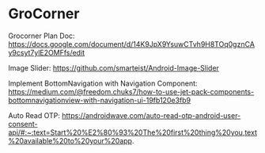 # GroCorner

Grocorner Plan Doc: https://docs.google.com/document/d/14K9JpX9YsuwCTvh9H8TOq0gznCAy9csyt7ylE2OMFfs/edit

Image Slider: https://github.com/smarteist/Android-Image-Slider

Implement BottomNavigation with Navigation Component: https://medium.com/@freedom.chuks7/how-to-use-jet-pack-components-bottomnavigationview-with-navigation-ui-19fb120e3fb9

Auto Read OTP: https://androidwave.com/auto-read-otp-android-user-consent-api/#:~:text=Start%20%E2%80%93%20The%20first%20thing%20you,text%20available%20to%20your%20app.
